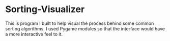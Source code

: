 # Sorting-Visualizer
This is program I built to help visual the process behind some common sorting algorithms. I used Pygame modules so that the interface would have a more interactive feel to it. 
